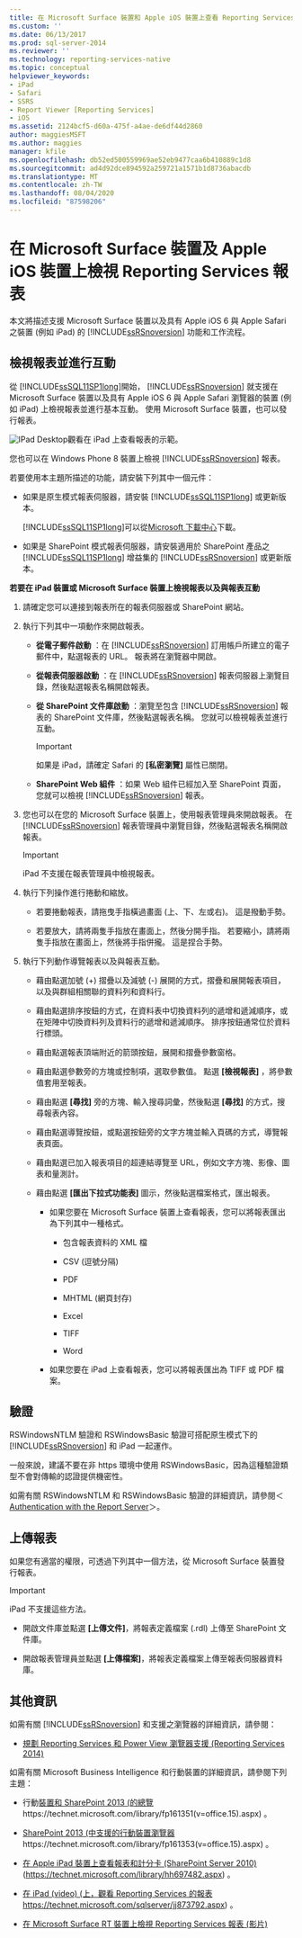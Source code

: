 ```yaml
---
title: 在 Microsoft Surface 裝置和 Apple iOS 裝置上查看 Reporting Services 報表 |Microsoft Docs
ms.custom: ''
ms.date: 06/13/2017
ms.prod: sql-server-2014
ms.reviewer: ''
ms.technology: reporting-services-native
ms.topic: conceptual
helpviewer_keywords:
- iPad
- Safari
- SSRS
- Report Viewer [Reporting Services]
- iOS
ms.assetid: 2124bcf5-d60a-475f-a4ae-de6df44d2860
author: maggiesMSFT
ms.author: maggies
manager: kfile
ms.openlocfilehash: db52ed500559969ae52eb9477caa6b410889c1d8
ms.sourcegitcommit: ad4d92dce894592a259721a1571b1d8736abacdb
ms.translationtype: MT
ms.contentlocale: zh-TW
ms.lasthandoff: 08/04/2020
ms.locfileid: "87598206"
---
```

# <a name="view-reporting-services-reports-on-microsoft-surface-devices-and--apple-ios-devices"></a>在 Microsoft Surface 裝置及 Apple iOS 裝置上檢視 Reporting Services 報表
  本文將描述支援 Microsoft Surface 裝置以及具有 Apple iOS 6 與 Apple Safari 之裝置 (例如 iPad) 的 [!INCLUDE[ssRSnoversion](../includes/ssrsnoversion-md.md)] 功能和工作流程。

## <a name="view-and-interact-with-reports"></a>檢視報表並進行互動
 從 [!INCLUDE[ssSQL11SP1long](../includes/sssql11sp1long-md.md)]開始， [!INCLUDE[ssRSnoversion](../includes/ssrsnoversion-md.md)] 就支援在 Microsoft Surface 裝置以及具有 Apple iOS 6 與 Apple Safari 瀏覽器的裝置 (例如 iPad) 上檢視報表並進行基本互動。 使用 Microsoft Surface 裝置，也可以發行報表。

 ![IPad Desktop](media/videothumbnail.jpg "IPad 桌面")觀看在 iPad 上查看報表的示範。

 您也可以在 Windows Phone 8 裝置上檢視 [!INCLUDE[ssRSnoversion](../includes/ssrsnoversion-md.md)] 報表。

 若要使用本主題所描述的功能，請安裝下列其中一個元件：

-   如果是原生模式報表伺服器，請安裝 [!INCLUDE[ssSQL11SP1long](../includes/sssql11sp1long-md.md)] 或更新版本。

     [!INCLUDE[ssSQL11SP1long](../includes/sssql11sp1long-md.md)]可以從[Microsoft 下載中心](https://www.microsoft.com/download/details.aspx?id=35575)下載。

-   如果是 SharePoint 模式報表伺服器，請安裝適用於 SharePoint 產品之 [!INCLUDE[ssSQL11SP1long](../includes/sssql11sp1long-md.md)] 增益集的 [!INCLUDE[ssRSnoversion](../includes/ssrsnoversion-md.md)] 或更新版本。

 **若要在 iPad 裝置或 Microsoft Surface 裝置上檢視報表以及與報表互動**

1.  請確定您可以連接到報表所在的報表伺服器或 SharePoint 網站。

2.  執行下列其中一項動作來開啟報表。

    -   **從電子郵件啟動** ：在 [!INCLUDE[ssRSnoversion](../includes/ssrsnoversion-md.md)] 訂用帳戶所建立的電子郵件中，點選報表的 URL。 報表將在瀏覽器中開啟。

    -   **從報表伺服器啟動** ：在 [!INCLUDE[ssRSnoversion](../includes/ssrsnoversion-md.md)] 報表伺服器上瀏覽目錄，然後點選報表名稱開啟報表。

    -   **從 SharePoint 文件庫啟動** ：瀏覽至包含 [!INCLUDE[ssRSnoversion](../includes/ssrsnoversion-md.md)] 報表的 SharePoint 文件庫，然後點選報表名稱。 您就可以檢視報表並進行互動。

        > [!IMPORTANT]
        >   如果是 iPad，請確定 Safari 的 **[私密瀏覽]** 屬性已關閉。

    -   **SharePoint Web 組件** ：如果 Web 組件已經加入至 SharePoint 頁面，您就可以檢視 [!INCLUDE[ssRSnoversion](../includes/ssrsnoversion-md.md)] 報表。

3.  您也可以在您的 Microsoft Surface 裝置上，使用報表管理員來開啟報表。 在 [!INCLUDE[ssRSnoversion](../includes/ssrsnoversion-md.md)] 報表管理員中瀏覽目錄，然後點選報表名稱開啟報表。

    > [!IMPORTANT]
    >  iPad 不支援在報表管理員中檢視報表。

4.  執行下列操作進行捲動和縮放。

    -   若要捲動報表，請拖曳手指橫過畫面 (上、下、左或右)。 這是撥動手勢。

    -   若要放大，請將兩隻手指放在畫面上，然後分開手指。 若要縮小，請將兩隻手指放在畫面上，然後將手指併攏。 這是捏合手勢。

5.  執行下列動作導覽報表以及與報表互動。

    -   藉由點選加號 (+) 摺疊以及減號 (-) 展開的方式，摺疊和展開報表項目，以及與群組相關聯的資料列和資料行。

    -   藉由點選排序按鈕的方式，在資料表中切換資料列的遞增和遞減順序，或在矩陣中切換資料列及資料行的遞增和遞減順序。 排序按鈕通常位於資料行標頭。

    -   藉由點選報表頂端附近的箭頭按鈕，展開和摺疊參數窗格。

    -   藉由點選參數旁的方塊或控制項，選取參數值。 點選 **[檢視報表]** ，將參數值套用至報表。

    -   藉由點選 **[尋找]** 旁的方塊、輸入搜尋詞彙，然後點選 **[尋找]** 的方式，搜尋報表內容。

    -   藉由點選導覽按鈕，或點選按鈕旁的文字方塊並輸入頁碼的方式，導覽報表頁面。

    -   藉由點選已加入報表項目的超連結導覽至 URL，例如文字方塊、影像、圖表和量測計。

    -   藉由點選 **[匯出下拉式功能表]** 圖示，然後點選檔案格式，匯出報表。

        -   如果您要在 Microsoft Surface 裝置上查看報表，您可以將報表匯出為下列其中一種格式。

            -   包含報表資料的 XML 檔

            -   CSV (逗號分隔)

            -   PDF

            -   MHTML (網頁封存)

            -   Excel

            -   TIFF

            -   Word

        -   如果您要在 iPad 上查看報表，您可以將報表匯出為 TIFF 或 PDF 檔案。

## <a name="authentication"></a>驗證
 RSWindowsNTLM 驗證和 RSWindowsBasic 驗證可搭配原生模式下的 [!INCLUDE[ssRSnoversion](../includes/ssrsnoversion-md.md)] 和 iPad 一起運作。

 一般來說，建議不要在非 https 環境中使用 RSWindowsBasic，因為這種驗證類型不會對傳輸的認證提供機密性。

 如需有關 RSWindowsNTLM 和 RSWindowsBasic 驗證的詳細資訊，請參閱＜ [Authentication with the Report Server](security/authentication-with-the-report-server.md)＞。

## <a name="uploading-reports"></a>上傳報表
 如果您有適當的權限，可透過下列其中一個方法，從 Microsoft Surface 裝置發行報表。

> [!IMPORTANT]
>  iPad 不支援這些方法。

-   開啟文件庫並點選 **[上傳文件]**，將報表定義檔案 (.rdl) 上傳至 SharePoint 文件庫。

-   開啟報表管理員並點選 **[上傳檔案]**，將報表定義檔案上傳至報表伺服器資料庫。

## <a name="additional-information"></a>其他資訊
 如需有關 [!INCLUDE[ssRSnoversion](../includes/ssrsnoversion-md.md)] 和支援之瀏覽器的詳細資訊，請參閱：

-   [規劃 Reporting Services 和 Power View 瀏覽器支援 &#40;Reporting Services 2014&#41;](../../2014/reporting-services/browser-support-for-reporting-services-and-power-view.md)

 如需有關 Microsoft Business Intelligence 和行動裝置的詳細資訊，請參閱下列主題：

-   行動[裝置和 SharePoint 2013 (的總覽](https://technet.microsoft.com/library/fp161351\(v=office.15\).aspx) https://technet.microsoft.com/library/fp161351(v=office.15).aspx) 。

-   [SharePoint 2013 (中支援的行動裝置瀏覽器](https://technet.microsoft.com/library/fp161353\(v=office.15\).aspx) https://technet.microsoft.com/library/fp161353(v=office.15).aspx) 。

-   [在 Apple iPad 裝置上查看報表和計分卡 (SharePoint Server 2010) ](https://technet.microsoft.com/library/hh697482.aspx) (https://technet.microsoft.com/library/hh697482.aspx) 。

-   [在 iPad (video)  (上，觀看 Reporting Services 的報表](https://technet.microsoft.com/sqlserver/jj873792.aspx) https://technet.microsoft.com/sqlserver/jj873792.aspx) 。

-   [在 Microsoft Surface RT 裝置上檢視 Reporting Services 報表 (影片)](https://technet.microsoft.com/sqlserver/dn146017)


